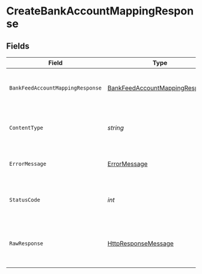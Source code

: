 # CreateBankAccountMappingResponse


## Fields

| Field                                                                                                                                      | Type                                                                                                                                       | Required                                                                                                                                   | Description                                                                                                                                | Example                                                                                                                                    |
| ------------------------------------------------------------------------------------------------------------------------------------------ | ------------------------------------------------------------------------------------------------------------------------------------------ | ------------------------------------------------------------------------------------------------------------------------------------------ | ------------------------------------------------------------------------------------------------------------------------------------------ | ------------------------------------------------------------------------------------------------------------------------------------------ |
| `BankFeedAccountMappingResponse`                                                                                                           | [BankFeedAccountMappingResponse](../../Models/Shared/BankFeedAccountMappingResponse.md)                                                    | :heavy_minus_sign:                                                                                                                         | Success                                                                                                                                    | {"sourceAccountId":"acc-002","targetAccountId":"account-081","Status":"Failed","Error":"A feed connection already exists to this account"} |
| `ContentType`                                                                                                                              | *string*                                                                                                                                   | :heavy_check_mark:                                                                                                                         | HTTP response content type for this operation                                                                                              |                                                                                                                                            |
| `ErrorMessage`                                                                                                                             | [ErrorMessage](../../Models/Shared/ErrorMessage.md)                                                                                        | :heavy_minus_sign:                                                                                                                         | The request made is not valid.                                                                                                             |                                                                                                                                            |
| `StatusCode`                                                                                                                               | *int*                                                                                                                                      | :heavy_check_mark:                                                                                                                         | HTTP response status code for this operation                                                                                               |                                                                                                                                            |
| `RawResponse`                                                                                                                              | [HttpResponseMessage](https://learn.microsoft.com/en-us/dotnet/api/system.net.http.httpresponsemessage?view=net-5.0)                       | :heavy_check_mark:                                                                                                                         | Raw HTTP response; suitable for custom response parsing                                                                                    |                                                                                                                                            |